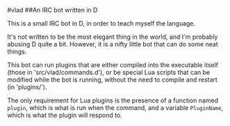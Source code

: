 #vlad
##An IRC bot written in D

This is a small IRC bot in D, in order to teach myself the language. 

It's not written to be the most elegant thing in the world, and I'm 
probably abusing D quite a bit. However, it is a nifty little bot that
can do some neat things.

This bot can run plugins that are either compiled into the executable 
itself (those in 'src/vlad/commands.d'), or be special Lua scripts that
can be modified while the bot is running, without the need to compile and 
restart (in 'plugins/'). 

The only requirement for Lua plugins is the presence of a function named 
`plugin`, which is what is run when the command, and a variable 
`PluginName`, which is what the plugin will respond to.
